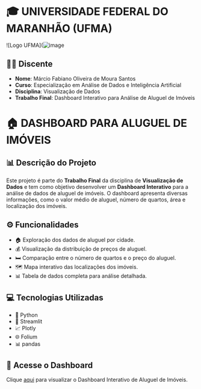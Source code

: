 # :mortar_board: **UNIVERSIDADE FEDERAL DO MARANHÃO (UFMA)**
![Logo UFMA](![image](https://github.com/user-attachments/assets/2d0c77b4-5226-4c61-97ec-761a3dc28f14)


## :student: **Discente**
- **Nome**: Márcio Fabiano Oliveira de Moura Santos
- **Curso**: Especialização em Análise de Dados e Inteligência Artificial
- **Disciplina**: Visualização de Dados
- **Trabalho Final**: Dashboard Interativo para Análise de Aluguel de Imóveis

# :house: DASHBOARD PARA ALUGUEL DE IMÓVEIS

## :bar_chart: **Descrição do Projeto**
Este projeto é parte do **Trabalho Final** da disciplina de **Visualização de Dados** e tem como objetivo desenvolver um **Dashboard Interativo** para a análise de dados de aluguel de imóveis. O dashboard apresenta diversas informações, como o valor médio de aluguel, número de quartos, área e localização dos imóveis.

## :gear: **Funcionalidades**
- :house: Exploração dos dados de aluguel por cidade.
- :moneybag: Visualização da distribuição de preços de aluguel.
- :bed: Comparação entre o número de quartos e o preço do aluguel.
- :world_map: Mapa interativo das localizações dos imóveis.
- :bar_chart: Tabela de dados completa para análise detalhada.

## :computer: **Tecnologias Utilizadas**
- :snake: Python
- :rocket: Streamlit
- :chart_with_upwards_trend: Plotly
- :globe_with_meridians: Folium
- :bar_chart: pandas

## :link: **Acesse o Dashboard**
Clique <a href="https://trabalhofinal-nqzekz2tvf6gzh6zki95qv.streamlit.app/" target="_blank">aqui</a> para visualizar o Dashboard Interativo de Aluguel de Imóveis.
